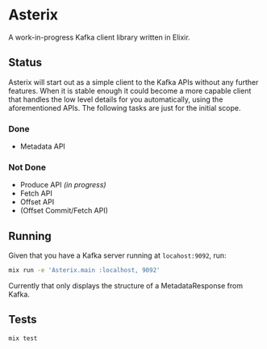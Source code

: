# Asterix

A work-in-progress Kafka client library written in Elixir.

## Status

Asterix will start out as a simple client to the Kafka APIs without any further
features. When it is stable enough it could become a more capable client that
handles the low level details for you automatically, using the aforementioned
APIs. The following tasks are just for the initial scope.

### Done

* Metadata API

### Not Done

* Produce API *(in progress)*
* Fetch API
* Offset API
* (Offset Commit/Fetch API)

## Running

Given that you have a Kafka server running at `locahost:9092`, run:

```bash
mix run -e 'Asterix.main :localhost, 9092'
```

Currently that only displays the structure of a MetadataResponse from
Kafka.

## Tests

```bash
mix test
```
